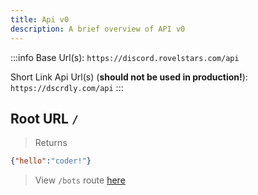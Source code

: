 ```yaml
---
title: Api v0
description: A brief overview of API v0
---
```


:::info
Base Url(s):
`https://discord.rovelstars.com/api`

Short Link Api Url(s) (**should not be used in production!**):
`https://dscrdly.com/api`
:::

## Root URL `/`

> Returns

```json
{"hello":"coder!"}
```

> View `/bots` route [here](/rdl/api/bots)
